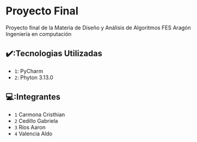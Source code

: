 # Proyecto Final 
Proyecto final de la Materia de Diseño y Análisis de Algoritmos 
FES Aragón 
Ingeniería en computación 


## ✔️:Tecnologias Utilizadas

- `1`: PyCharm
- `2`: Phyton 3.13.0
## 💻:Integrantes
- `1` Carmona Cristhian
- `2` Cedillo Gabriela
- `3` Ríos Aaron 
- `4` Valencia Aldo 

